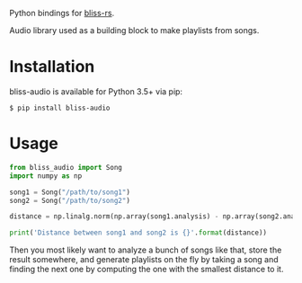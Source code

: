Python bindings for [bliss-rs](https://github.com/Polochon-street/bliss/tree/master/bliss-rs).

Audio library used as a building block to make playlists from songs.

Installation
============

bliss-audio is available for Python 3.5+ via pip:

```
$ pip install bliss-audio
```

Usage
=====

```python
from bliss_audio import Song
import numpy as np

song1 = Song("/path/to/song1")
song2 = Song("/path/to/song2")

distance = np.linalg.norm(np.array(song1.analysis) - np.array(song2.analysis))

print('Distance between song1 and song2 is {}'.format(distance))
```

Then you most likely want to analyze a bunch of songs like that, store the
result somewhere, and generate playlists on the fly by taking a song and
finding the next one by computing the one with the smallest distance to it.
